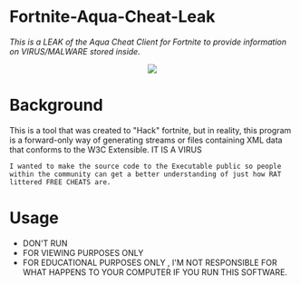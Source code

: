 # Fortnite-Aqua-Cheat-Leak

*This is a LEAK of the Aqua Cheat Client for Fortnite to provide information on VIRUS/MALWARE stored inside.*

<p align="center">
	<tr>
		<td align="center" style="padding=0;width=50%;">
			<img src="https://i.imgur.com/StUn0XZ.png" />
		</td>
	</tr>
	<tr>
    

# Background
    
This is a tool that was created to "Hack" fortnite, but in reality, this program is a forward-only way of generating streams or files containing XML data that conforms to the W3C Extensible. IT IS A VIRUS
    
    I wanted to make the source code to the Executable public so people within the community can get a better understanding of just how RAT littered FREE CHEATS are.


		
# Usage
    
- DON'T RUN   
- FOR VIEWING PURPOSES ONLY
- FOR EDUCATIONAL PURPOSES ONLY , I'M NOT RESPONSIBLE FOR WHAT HAPPENS TO YOUR COMPUTER IF YOU RUN THIS SOFTWARE.

